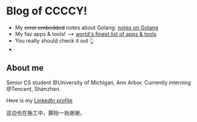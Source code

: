 # Blog of CCCCY!

* My ~~error embedded~~ notes about Golang: [notes on Golang](https://CCCCY096.github.io/about_golang)
* My fav apps & tools! --> [world's finest list of apps & tools](https://CCCCY096.github.io/fav_software)
* You really should check it out 👆
* 





## About me

Senior CS student @University of Michigan, Ann Arbor. Currently interning @Tencent, Shenzhen.

Here is my [LinkedIn profile](https://www.linkedin.cn/in/chengyuchen97/ "LinkedIn of Chengyu Chen")  



这边也在施工中，脚抬一抬谢谢。